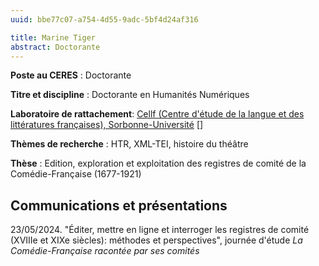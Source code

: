 ```yaml
---
uuid: bbe77c07-a754-4d55-9adc-5bf4d24af316

title: Marine Tiger
abstract: Doctorante
---
```


**Poste au CERES** : Doctorante

**Titre et discipline** : Doctorante en Humanités Numériques

**Laboratoire de rattachement**: [Cellf (Centre d'étude de la langue et des littératures françaises),
Sorbonne-Université](https://cellf.cnrs.fr/) []

**Thèmes de recherche** : HTR, XML-TEI, histoire du théâtre

**Thèse** : Edition, exploration et exploitation des registres de comité de la Comédie-Française (1677-1921)

## Communications et présentations

23/05/2024. "Éditer, mettre en ligne et interroger les registres de comité (XVIIIe et XIXe siècles): méthodes et perspectives", journée d'étude *La Comédie-Française racontée par ses comités*
